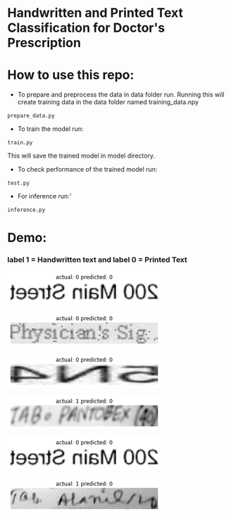 # Handwritten and Printed Text Classification for Doctor's Prescription

# How to use this repo:
- To prepare and preprocess the data in data folder run. Running this will create training data in the
data folder named training_data.npy
```
prepare_data.py
```
- To train the model run:
```
train.py
```
This will save the trained model in model directory.

- To check performance of the trained model run:
```
test.py
```
 - For inference run:'
```
inference.py
```
# Demo:
###   label 1 = Handwritten text and label 0  = Printed Text
![alt text](./demo_imgs/demo.png)

![alt text](./demo_imgs/demo1.png)

![alt text](./demo_imgs/demo2.png)

![alt text](./demo_imgs/demo3.png)

![alt text](./demo_imgs/demo4.png)

![alt text](./demo_imgs/demo5.png)


